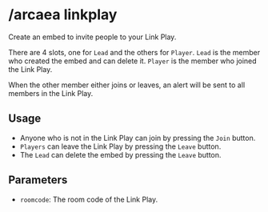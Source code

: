 # /arcaea linkplay

Create an embed to invite people to your Link Play.

There are 4 slots, one for `Lead` and the others for `Player`. 
`Lead` is the member who created the embed and can delete it. `Player` is the member who joined the Link Play.

When the other member either joins or leaves, an alert will be sent to all members in the Link Play.

## Usage

* Anyone who is not in the Link Play can join by pressing the `Join` button.
* `Players` can leave the Link Play by pressing the `Leave` button.
* The `Lead` can delete the embed by pressing the `Leave` button.


## Parameters

* `roomcode`: The room code of the Link Play.